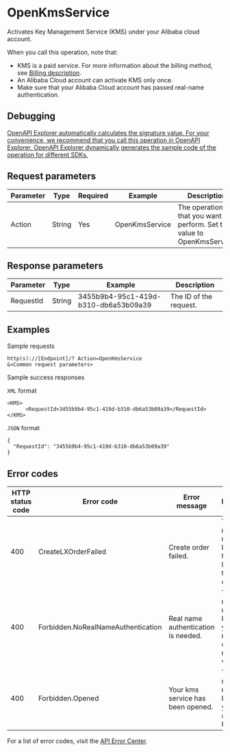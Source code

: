 # OpenKmsService

Activates Key Management Service \(KMS\) under your Alibaba cloud account.

When you call this operation, note that:

-   KMS is a paid service. For more information about the billing method, see [Billing description](~~52608~~).
-   An Alibaba Cloud account can activate KMS only once.
-   Make sure that your Alibaba Cloud account has passed real-name authentication.

## Debugging

[OpenAPI Explorer automatically calculates the signature value. For your convenience, we recommend that you call this operation in OpenAPI Explorer. OpenAPI Explorer dynamically generates the sample code of the operation for different SDKs.](https://api.aliyun.com/#product=Kms&api=OpenKmsService&type=RPC&version=2016-01-20)

## Request parameters

|Parameter|Type|Required|Example|Description|
|---------|----|--------|-------|-----------|
|Action|String|Yes|OpenKmsService|The operation that you want to perform. Set the value to OpenKmsService. |

## Response parameters

|Parameter|Type|Example|Description|
|---------|----|-------|-----------|
|RequestId|String|3455b9b4-95c1-419d-b310-db6a53b09a39|The ID of the request. |

## Examples

Sample requests

```
http(s)://[Endpoint]/? Action=OpenKmsService
&<Common request parameters>
```

Sample success responses

`XML` format

```
<KMS>
      <RequestId>3455b9b4-95c1-419d-b310-db6a53b09a39</RequestId>
</KMS>
```

`JSON` format

```
{
  "RequestId": "3455b9b4-95c1-419d-b310-db6a53b09a39"
}
```

## Error codes

|HTTP status code|Error code|Error message|Description|
|----------------|----------|-------------|-----------|
|400|CreateLXOrderFailed|Create order failed.|The error message returned because the order has failed to be created.|
|400|Forbidden.NoRealNameAuthentication|Real name authentication is needed.|The error message returned because you have not completed real-name verification.|
|400|Forbidden.Opened|Your kms service has been opened.|The error message returned because you have activated KMS.|

For a list of error codes, visit the [API Error Center](https://error-center.alibabacloud.com/status/product/Kms).

